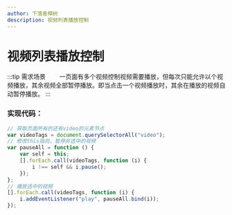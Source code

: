 ```yaml
---
author: 下落香樟树
description: 视频列表播放控制
---
```


# 视频列表播放控制

:::tip 需求场景
&emsp;&emsp;一页面有多个视频控制视频需要播放，但每次只能允许以个视频播放，其余视频全部暂停播放。即当点击一个视频播放时，其余在播放的视频自动暂停播放。
:::

### 实现代码：

```javascript title="代码示例"
// 获取页面所有的还有video的元素节点
var videoTags = document.querySelectorAll("video");
// 修改this指向，暂停非选中的视频
var pauseAll = function () {
	var self = this;
	[].forEach.call(videoTags, function (i) {
		i !== self && i.pause();
	});
};
// 播放选中的视频
[].forEach.call(videoTags, function (i) {
	i.addEventListener("play", pauseAll.bind(i));
});
```
